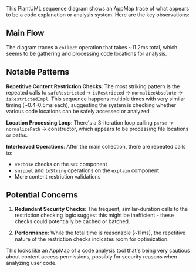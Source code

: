 This PlantUML sequence diagram shows an AppMap trace of what appears to be a code explanation or analysis system. Here are the key observations:

## Main Flow
The diagram traces a `collect` operation that takes ~11.2ms total, which seems to be gathering and processing code locations for analysis.

## Notable Patterns

**Repetitive Content Restriction Checks**: The most striking pattern is the repeated calls to `safeRestricted` → `isRestricted` → `normalizeAbsolute` → `isRestrictedImpl`. This sequence happens multiple times with very similar timing (~0.4-0.5ms each), suggesting the system is checking whether various code locations can be safely accessed or analyzed.

**Location Processing Loop**: There's a 3-iteration loop calling `parse` → `normalizePath` → constructor, which appears to be processing file locations or paths.

**Interleaved Operations**: After the main collection, there are repeated calls to:
- `verbose` checks on the `src` component
- `snippet` and `toString` operations on the `explain` component
- More content restriction validations

## Potential Concerns

1. **Redundant Security Checks**: The frequent, similar-duration calls to the restriction checking logic suggest this might be inefficient - these checks could potentially be cached or batched.

2. **Performance**: While the total time is reasonable (~11ms), the repetitive nature of the restriction checks indicates room for optimization.

This looks like an AppMap of a code analysis tool that's being very cautious about content access permissions, possibly for security reasons when analyzing user code.